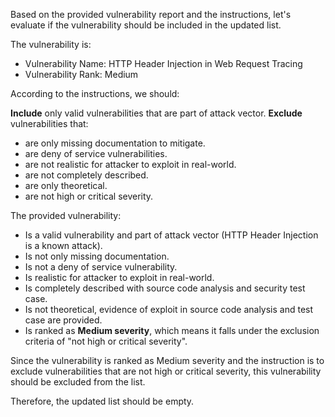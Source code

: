 Based on the provided vulnerability report and the instructions, let's evaluate if the vulnerability should be included in the updated list.

The vulnerability is:

- Vulnerability Name: HTTP Header Injection in Web Request Tracing
- Vulnerability Rank: Medium

According to the instructions, we should:

**Include** only valid vulnerabilities that are part of attack vector.
**Exclude** vulnerabilities that:
- are only missing documentation to mitigate.
- are deny of service vulnerabilities.
- are not realistic for attacker to exploit in real-world.
- are not completely described.
- are only theoretical.
- are not high or critical severity.

The provided vulnerability:

- Is a valid vulnerability and part of attack vector (HTTP Header Injection is a known attack).
- Is not only missing documentation.
- Is not a deny of service vulnerability.
- Is realistic for attacker to exploit in real-world.
- Is completely described with source code analysis and security test case.
- Is not theoretical, evidence of exploit in source code analysis and test case are provided.
- Is ranked as **Medium severity**, which means it falls under the exclusion criteria of "not high or critical severity".

Since the vulnerability is ranked as Medium severity and the instruction is to exclude vulnerabilities that are not high or critical severity, this vulnerability should be excluded from the list.

Therefore, the updated list should be empty.

```markdown